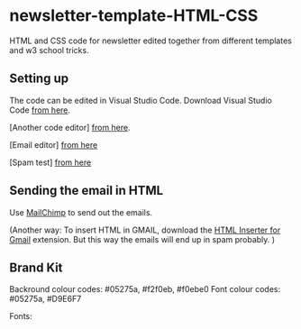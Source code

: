 # newsletter-template-HTML-CSS
HTML and CSS code for newsletter edited together from different templates and w3 school tricks. 


## Setting up
The code can be edited in Visual Studio Code.
Download Visual Studio Code [from here](https://code.visualstudio.com).

[Another code editor] 
[from here](https://htmlcodeeditor.com).

[Email editor] 
[from here](https://www.htmlemailcheck.com/check/)

[Spam test] 
[from here](https://www.mail-tester.com/test-hi5m8zxuy&reloaded=5) 


## Sending the email in HTML 

Use [MailChimp](https://mailchimp.com) to send out the emails.

(Another way: 
To insert HTML in GMAIL, download the [HTML Inserter for Gmail](https://chrome.google.com/webstore/detail/html-inserter-for-gmail/obngoldljmnnpggbekneikaohbeflbee/related?hl=en) 
extension.
But this way the emails will end up in spam probably. )


## Brand Kit
Backround colour codes: #05275a, #f2f0eb, #f0ebe0
Font colour codes: #05275a, #D9E6F7

Fonts: 




